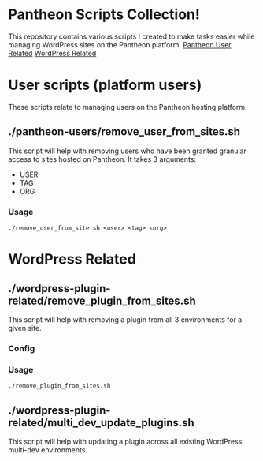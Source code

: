 # Pantheon Scripts Collection!

This repository contains various scripts I created to make tasks easier while managing WordPress sites on the Pantheon platform.
[Pantheon User Related](https://github.com/jenksed/pantheon-scripts#user-scripts-platform-users)
[WordPress Related](https://github.com/jenksed/pantheon-scripts#wordpress-related)

# User scripts (platform users)

These scripts relate to managing users on the Pantheon hosting platform. 

## ./pantheon-users/remove_user_from_sites.sh
This script will help with removing users who have been granted granular access to sites hosted on Pantheon.
It takes 3 arguments:
* USER
* TAG
* ORG

### Usage
`./remove_user_from_site.sh <user> <tag> <org>
`

# WordPress Related
## ./wordpress-plugin-related/remove_plugin_from_sites.sh
This script will help with removing a plugin from all 3 environments for a given site. 
### Config
### Usage
`./remove_plugin_from_sites.sh 
`
## ./wordpress-plugin-related/multi_dev_update_plugins.sh
This script will help with updating a plugin across all existing WordPress multi-dev environments. 
